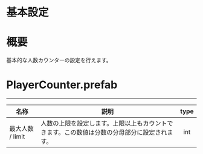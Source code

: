 
<h1> 基本設定 </h1>

# 概要
基本的な人数カウンターの設定を行えます。

# PlayerCounter.prefab
---
|名称|説明|type|
|--|--|:--:|
|最大人数 / limit|人数の上限を設定します。上限以上もカウントできます。この数値は分数の分母部分に設定されます。|int|

